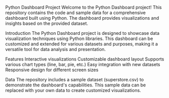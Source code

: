 Python Dashboard Project
Welcome to the Python Dashboard project! This repository contains the code and sample data for a comprehensive dashboard built using Python. The dashboard provides visualizations and insights based on the provided dataset.

Introduction
The Python Dashboard project is designed to showcase data visualization techniques using Python libraries. This dashboard can be customized and extended for various datasets and purposes, making it a versatile tool for data analysis and presentation.

Features
Interactive visualizations
Customizable dashboard layout
Supports various chart types (line, bar, pie, etc.)
Easy integration with new datasets
Responsive design for different screen sizes

Data
The repository includes a sample dataset (superstore.csv) to demonstrate the dashboard's capabilities. This sample data can be replaced with your own data to create customized visualizations.
